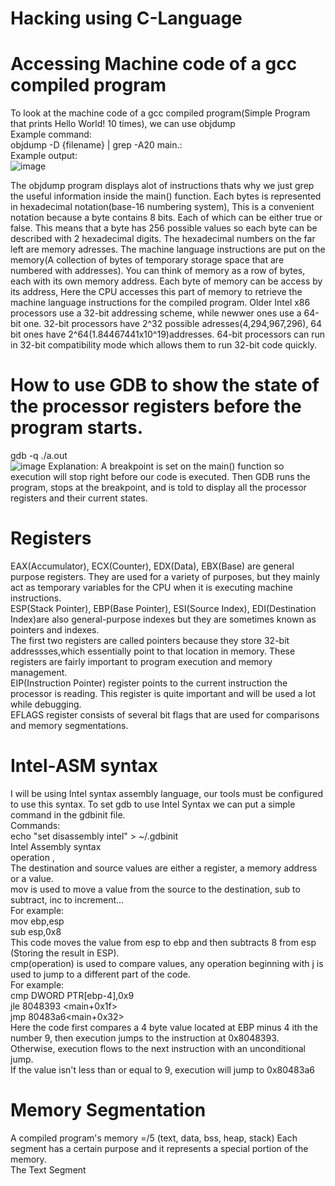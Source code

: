 # Hacking using C-Language
# Accessing Machine code of a gcc compiled program
To look at the machine code of a gcc compiled program(Simple Program that prints Hello World! 10 times), we can use objdump <br />
Example command: <br />
objdump -D {filename} | grep -A20 main.: <br />
Example output: <br />
![image](https://user-images.githubusercontent.com/42641723/171374873-26c895fb-0d4f-40a0-aacf-8722fd2a1bae.png)


The objdump program displays alot of instructions thats why we just grep the useful information inside the main() function.
Each bytes is represented in hexadecimal notation(base-16 numbering system), This is a convenient notation because a byte contains 8 bits. Each of which can be either true or false.
This means that a byte has 256 possible values so each byte can be described with 2 hexadecimal digits.
The hexadecimal numbers on the far left are memory adresses. The machine language instructions are put on the memory(A collection of bytes of temporary storage space that are numbered with addresses).
You can think of memory as a row of bytes, each with its own memory address. Each byte of memory can be access by its address, Here the CPU accesses this part of memory to retrieve the machine language instructions for the compiled program.
Older Intel x86 processors use a 32-bit addressing scheme, while newwer ones use a 64-bit one. 32-bit processors have 2^32 possible adresses(4,294,967,296), 64 bit ones have 2^64(1.84467441x10^19)addresses.
64-bit processors can run in 32-bit compatibility mode which allows them to run 32-bit code quickly.

# How to use GDB to show the state of the processor registers before the program starts.
gdb -q ./a.out <br />
![image](https://i.ibb.co/jwrD1Mz/image.png)
Explanation:
A breakpoint is set on the main() function so execution will stop right
before our code is executed. Then GDB runs the program, stops at the
breakpoint, and is told to display all the processor registers and their
current states. <br /> 
# Registers
EAX(Accumulator), ECX(Counter), EDX(Data), EBX(Base) are general purpose registers. They are used for a variety of purposes, but they mainly
act as temporary variables for the CPU when it is executing machine
instructions. <br />
ESP(Stack Pointer), EBP(Base Pointer), ESI(Source Index), EDI(Destination Index)are also general-purpose indexes but they are sometimes known as pointers and indexes. <br /> 
The first two registers are called pointers because they store 32-bit addressses,which essentially point to that location in memory. These registers
are fairly important to program execution and memory management. <br />
EIP(Instruction Pointer) register points to the current instruction the processor is reading. This register is quite important and will be used a lot while debugging. <br />
EFLAGS register consists of several bit flags that are used for comparisons and memory segmentations. <br />
# Intel-ASM syntax
I will be using Intel syntax assembly language, our tools must be configured to use this syntax. To set gdb to use Intel Syntax we can put a simple command in the gdbinit file. <br />
Commands: <br />
echo "set disassembly intel" > ~/.gdbinit <br />
Intel Assembly syntax <br /> 
operation <destination>, <source> <br />
The destination and source values are either a register, a memory address or a value. <br />
mov is used to move a value from the source to the destination, sub to subtract, inc to increment... <br />
For example: <br />
mov ebp,esp <br />
sub esp,0x8 <br />
This code moves the value from esp to ebp and then subtracts 8 from esp <br />
(Storing the result in ESP). <br />
cmp(operation) is used to compare values, any operation beginning with j is used to jump to a different part of the code. <br />
For example: <br />
cmp DWORD PTR[ebp-4],0x9 <br />
jle 8048393 <main+0x1f> <br />
jmp 80483a6<main+0x32> <br />
Here the code first compares a 4 byte value located at EBP minus 4 ith the number 9, then execution jumps to the instruction at 0x8048393. Otherwise, execution flows to the next instruction with an unconditional jump. <br />
If the value isn't less than or equal to 9, execution will jump to 0x80483a6 <br />



# Memory Segmentation
A compiled program's memory =/5 (text, data, bss, heap, stack) Each segment has a certain purpose and it represents a special portion of the memory. <br />
The Text Segment 

